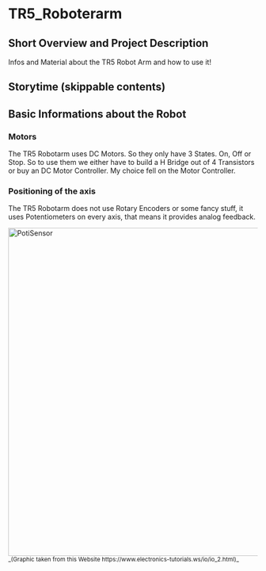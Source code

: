 # TR5_Roboterarm

## Short Overview and Project Description

Infos and Material about the TR5 Robot Arm and how to use it!

## Storytime (skippable contents)

## Basic Informations about the Robot 

### Motors

The TR5 Robotarm uses DC Motors. So they only have 3 States. On, Off or Stop. So to use them we either have to build a H Bridge out of 4 Transistors or buy an DC Motor Controller. My choice fell on the Motor Controller. 

### Positioning of the axis 

The TR5 Robotarm does not use Rotary Encoders or some fancy stuff, it uses Potentiometers on every axis, that means it provides analog feedback.

<img width="662" alt="PotiSensor" src="https://github.com/user-attachments/assets/5440d0e0-d0c1-402c-a88b-d053559d6bb6">
<sub>_(Graphic taken from this Website https://www.electronics-tutorials.ws/io/io_2.html)_</sub>
